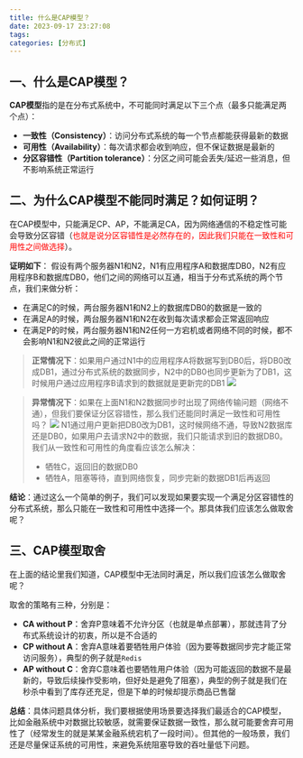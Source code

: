 ```yaml
---
title: 什么是CAP模型？
date: 2023-09-17 23:27:08
tags:
categories: [分布式]
---
```


## 一、什么是CAP模型？
**CAP模型**指的是在分布式系统中，不可能同时满足以下三个点（最多只能满足两个点）：
* **一致性（Consistency）**：访问分布式系统的每一个节点都能获得最新的数据
* **可用性（Availability）**：每次请求都会收到响应，但不保证数据是最新的
* **分区容错性（Partition tolerance）**：分区之间可能会丢失/延迟一些消息，但不影响系统正常运行

## 二、为什么CAP模型不能同时满足？如何证明？
在CAP模型中，只能满足CP、AP，不能满足CA，因为网络通信的不稳定性可能会导致分区容错（<font color=red>也就是说分区容错性是必然存在的，因此我们只能在一致性和可用性之间做选择</font>）。

**证明如下**：
假设有两个服务器N1和N2，N1有应用程序A和数据库DB0，N2有应用程序B和数据库DB0，他们之间的网络可以互通，相当于分布式系统的两个节点，我们来做分析：
* 在满足C的时候，两台服务器N1和N2上的数据库DB0的数据是一致的
* 在满足A的时候，两台服务器N1和N2在收到每次请求都会正常返回响应
* 在满足P的时候，两台服务器N1和N2任何一方宕机或者网络不同的时候，都不会影响N1和N2彼此之间的正常运行

> **正常情况下**：如果用户通过N1中的应用程序A将数据写到DB0后，将DB0改成DB1，通过分布式系统的数据同步，N2中的DB0也同步更新为了DB1，这时候用户通过应用程序B请求到的数据就是更新完的DB1
> ![](/images/distributed/CAP模型证明1.png)

> **异常情况下**：如果在上面N1和N2数据同步时出现了网络传输问题（网络不通），但我们要保证分区容错性，那么我们还能同时满足一致性和可用性吗？
> ![](/images/distributed/CAP模型证明2.png)
> N1通过用户更新把DB0改为DB1，这时候网络不通，导致N2数据库还是DB0，如果用户去请求N2中的数据，我们只能请求到旧的数据DB0。我们从一致性和可用性的角度看应该怎么解决：
> * 牺牲C，返回旧的数据DB0
> * 牺牲A，阻塞等待，直到网络恢复，同步完新的数据DB1后再返回

**结论**：通过这么一个简单的例子，我们可以发现如果要实现一个满足分区容错性的分布式系统，那么只能在一致性和可用性中选择一个。那具体我们应该怎么做取舍呢？

## 三、CAP模型取舍
在上面的结论里我们知道，CAP模型中无法同时满足，所以我们应该怎么做取舍呢？

取舍的策略有三种，分别是：
* **CA without P**：舍弃P意味着不允许分区（也就是单点部署），那就违背了分布式系统设计的初衷，所以是不合适的
* **CP without A**：舍弃A意味着要牺牲用户体验（因为要等数据同步完才能正常访问服务），典型的例子就是`Redis`
* **AP without C**：舍弃C意味着也要牺牲用户体验（因为可能返回的数据不是最新的，导致后续操作受影响，但好处是避免了阻塞），典型的例子就是我们在秒杀中看到了库存还充足，但是下单的时候却提示商品已售罄

**总结**：具体问题具体分析，我们要根据使用场景要选择我们最适合的CAP模型，比如金融系统中对数据比较敏感，就需要保证数据一致性，那么就可能要舍弃可用性了（经常发生的就是某某金融系统宕机了一段时间）。但其他的一般场景，我们还是尽量保证系统的可用性，来避免系统阻塞导致的吞吐量低下问题。